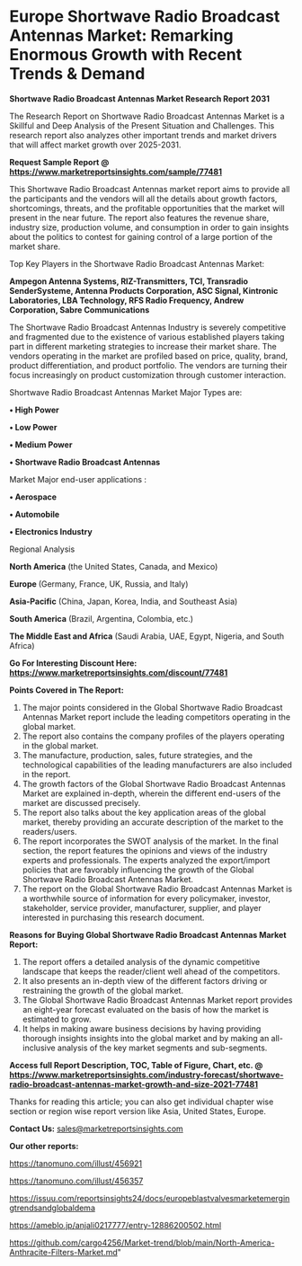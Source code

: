  # Europe Shortwave Radio Broadcast Antennas Market: Remarking Enormous Growth with Recent Trends & Demand

<strong>Shortwave Radio Broadcast Antennas Market Research Report 2031</strong>

The Research Report on Shortwave Radio Broadcast Antennas Market is a Skillful and Deep Analysis of the Present Situation and Challenges. This research report also analyzes other important trends and market drivers that will affect market growth over 2025-2031.

<strong>Request Sample Report @ <a href=https://www.marketreportsinsights.com/sample/77481>https://www.marketreportsinsights.com/sample/77481</a></strong>

This Shortwave Radio Broadcast Antennas market report aims to provide all the participants and the vendors will all the details about growth factors, shortcomings, threats, and the profitable opportunities that the market will present in the near future. The report also features the revenue share, industry size, production volume, and consumption in order to gain insights about the politics to contest for gaining control of a large portion of the market share.

Top Key Players in the Shortwave Radio Broadcast Antennas Market:

<strong>Ampegon Antenna Systems, RIZ-Transmitters, TCI, Transradio SenderSysteme, Antenna Products Corporation, ASC Signal, Kintronic Laboratories, LBA Technology, RFS Radio Frequency, Andrew Corporation, Sabre Communications</strong>

The Shortwave Radio Broadcast Antennas Industry is severely competitive and fragmented due to the existence of various established players taking part in different marketing strategies to increase their market share. The vendors operating in the market are profiled based on price, quality, brand, product differentiation, and product portfolio. The vendors are turning their focus increasingly on product customization through customer interaction.

Shortwave Radio Broadcast Antennas Market Major Types are:

<strong>• High Power

• Low Power

• Medium Power

• Shortwave Radio Broadcast Antennas</strong>

Market Major end-user applications :

<strong>• Aerospace

• Automobile

• Electronics Industry</strong>

Regional Analysis

</u><strong><b>North America</b></strong> (the United States, Canada, and Mexico)

<strong><b>Europe </b></strong>(Germany, France, UK, Russia, and Italy)

<strong><b>Asia-Pacific</b></strong> (China, Japan, Korea, India, and Southeast Asia)

<strong><b>South America</b></strong> (Brazil, Argentina, Colombia, etc.)

<strong><b>The Middle East and Africa</b></strong> (Saudi Arabia, UAE, Egypt, Nigeria, and South Africa)

<strong>Go For Interesting Discount Here: <a href=https://www.marketreportsinsights.com/discount/77481>https://www.marketreportsinsights.com/discount/77481</a></strong>

<strong>Points Covered in The Report:</strong>
<ol>
  <li>The major points considered in the Global Shortwave Radio Broadcast Antennas Market report include the leading competitors operating in the global market.</li>
  <li>The report also contains the company profiles of the players operating in the global market.</li>
  <li>The manufacture, production, sales, future strategies, and the technological capabilities of the leading manufacturers are also included in the report.</li>
  <li>The growth factors of the Global Shortwave Radio Broadcast Antennas Market are explained in-depth, wherein the different end-users of the market are discussed precisely.</li>
  <li>The report also talks about the key application areas of the global market, thereby providing an accurate description of the market to the readers/users.</li>
  <li>The report incorporates the SWOT analysis of the market. In the final section, the report features the opinions and views of the industry experts and professionals. The experts analyzed the export/import policies that are favorably influencing the growth of the Global Shortwave Radio Broadcast Antennas Market.</li>
  <li>The report on the Global Shortwave Radio Broadcast Antennas Market is a worthwhile source of information for every policymaker, investor, stakeholder, service provider, manufacturer, supplier, and player interested in purchasing this research document.</li>
</ol>
<strong>Reasons for Buying Global Shortwave Radio Broadcast Antennas Market Report:</strong>

<ol>
  <li>The report offers a detailed analysis of the dynamic competitive landscape that keeps the reader/client well ahead of the competitors.</li>
  <li>It also presents an in-depth view of the different factors driving or restraining the growth of the global market.</li>
  <li>The Global Shortwave Radio Broadcast Antennas Market report provides an eight-year forecast evaluated on the basis of how the market is estimated to grow.</li>
  <li>It helps in making aware business decisions by having providing thorough insights insights into the global market and by making an all-inclusive analysis of the key market segments and sub-segments.</li>
</ol>
<strong>Access full Report Description, TOC, Table of Figure, Chart, etc. @ <a href=https://www.marketreportsinsights.com/industry-forecast/shortwave-radio-broadcast-antennas-market-growth-and-size-2021-77481>https://www.marketreportsinsights.com/industry-forecast/shortwave-radio-broadcast-antennas-market-growth-and-size-2021-77481</a></strong>


Thanks for reading this article; you can also get individual chapter wise section or region wise report version like Asia, United States, Europe.

<strong>Contact Us:</strong>
sales@marketreportsinsights.com

<strong>Our other reports:</strong>

<a href=https://tanomuno.com/illust/456921>https://tanomuno.com/illust/456921</a>

<a href=https://tanomuno.com/illust/456357>https://tanomuno.com/illust/456357</a>

<a href=https://issuu.com/reportsinsights24/docs/europeblastvalvesmarketemergingtrendsandglobaldema>https://issuu.com/reportsinsights24/docs/europeblastvalvesmarketemergingtrendsandglobaldema</a>

<a href=https://ameblo.jp/anjali0217777/entry-12886200502.html>https://ameblo.jp/anjali0217777/entry-12886200502.html</a>

<a href=https://github.com/cargo4256/Market-trend/blob/main/North-America-Anthracite-Filters-Market.md>https://github.com/cargo4256/Market-trend/blob/main/North-America-Anthracite-Filters-Market.md</a>"
